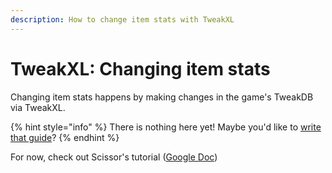 ```yaml
---
description: How to change item stats with TweakXL
---
```


# TweakXL: Changing item stats

Changing item stats happens by making changes in the game's TweakDB via TweakXL.

{% hint style="info" %}
There is nothing here yet! Maybe you'd like to [write that guide](https://app.gitbook.com/o/-MP5ijqI11FeeX7c8-N8/s/4gzcGtLrr90pVjAWVdTc/\~/changes/674/for-mod-creators/modding-tools/wolvenkit-blender-io-suite/wkit-blender-plugin-importing-exporting-meshes)?
{% endhint %}

For now, check out Scissor's tutorial ([Google Doc](https://docs.google.com/document/d/1pPN\_RiluE-4PwGWOxdEVOegfBEaEsd5APHndr82FdPo/edit))
